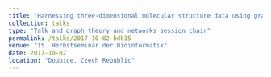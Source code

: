 ```yaml
---
title: "Harnessing three-dimensional molecular structure data using graphs"
collection: talks
type: "Talk and graph theory and networks session chair"
permalink: /talks/2017-10-02-hdb15
venue: "15. Herbstseminar der Bioinformatik"
date: 2017-10-02
location: "Doubice, Czech Republic"
---
```

